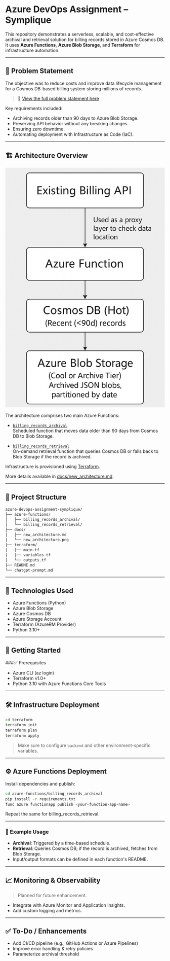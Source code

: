 # Azure DevOps Assignment – Symplique

This repository demonstrates a serverless, scalable, and cost-effective archival and retrieval solution for billing records stored in Azure Cosmos DB. It uses **Azure Functions**, **Azure Blob Storage**, and **Terraform** for infrastructure automation.

---

## 📌 Problem Statement

The objective was to reduce costs and improve data lifecycle management for a Cosmos DB-based billing system storing millions of records.

> 📄 [View the full problem statement here](https://gist.github.com/vikas-t/724da4a118612a8a8faf0acd5e4e4567)

Key requirements included:

- Archiving records older than 90 days to Azure Blob Storage.
- Preserving API behavior without any breaking changes.
- Ensuring zero downtime.
- Automating deployment with Infrastructure as Code (IaC).

---

## 🏗️ Architecture Overview

![Architecture Diagram](docs/new_architecture.png)

The architecture comprises two main Azure Functions:

- [`billing_records_archival`](azure-functions/billing_records_archival/)  
  Scheduled function that moves data older than 90 days from Cosmos DB to Blob Storage.

- [`billing_records_retrieval`](azure-functions/billing_records_retrieval/)  
  On-demand retrieval function that queries Cosmos DB or falls back to Blob Storage if the record is archived.

Infrastructure is provisioned using [Terraform](terraform/).

More details available in [docs/new_architecture.md](docs/new_architecture.md).

---

## 📁 Project Structure

```text
azure-devops-assignment-symplique/
├── azure-functions/
│   ├── billing_records_archival/
│   └── billing_records_retrieval/
├── docs/
│   ├── new_architecture.md
│   └── new_architecture.png
├── terraform/
│   ├── main.tf
│   ├── variables.tf
│   └── outputs.tf
├── README.md
└── chatgpt-prompt.md
```

---

## 🧰 Technologies Used

- Azure Functions (Python)
- Azure Blob Storage
- Azure Cosmos DB
- Azure Storage Account
- Terraform (AzureRM Provider)
- Python 3.10+

---

## 🚀 Getting Started
###✅ Prerequisites
- Azure CLI (az login)
- Terraform v1.0+
- Python 3.10 with Azure Functions Core Tools

---

## 🛠️ Infrastructure Deployment
```bash
cd terraform
terraform init
terraform plan
terraform apply
```
> Make sure to configure `backend` and other environment-specific variables.

---

## ⚙️ Azure Functions Deployment
Install dependencies and publish:
```bash
cd azure-functions/billing_records_archival
pip install -r requirements.txt
func azure functionapp publish <your-function-app-name>
```
Repeat the same for billing_records_retrieval.

---

### 🧪 Example Usage
- **Archival**: Triggered by a time-based schedule.
- **Retrieval**: Queries Cosmos DB; if the record is archived, fetches from Blob Storage.
- Input/output formats can be defined in each function's README.

---

## 📈 Monitoring & Observability
> Planned for future enhancement.
- Integrate with Azure Monitor and Application Insights.
- Add custom logging and metrics.

---

## ✅ To-Do / Enhancements
- Add CI/CD pipeline (e.g., GitHub Actions or Azure Pipelines)
- Improve error handling & retry policies
- Parameterize archival threshold
